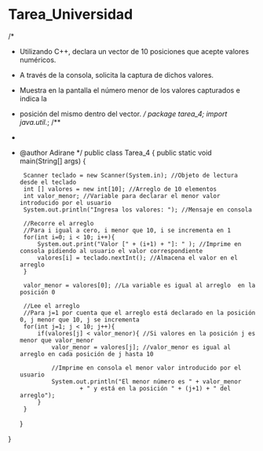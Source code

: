 # Tarea_Universidad
/*
 * Utilizando C++, declara un vector de 10 posiciones que acepte valores  numéricos.
 * A través de la consola, solicita la captura de dichos valores.
 * Muestra en la pantalla el número menor de los valores capturados e indica la 
 * posición del mismo dentro del vector.
 */
package tarea_4;
import java.util.*;
/**
 *
 * @author Adirane
 */
public class Tarea_4 {
    public static void main(String[] args) {
        
        Scanner teclado = new Scanner(System.in); //Objeto de lectura desde el teclado
        int [] valores = new int[10]; //Arreglo de 10 elementos
        int valor_menor; //Variable para declarar el menor valor introducido por el usuario
        System.out.println("Ingresa los valores: "); //Mensaje en consola
        
        //Recorre el arreglo
        //Para i igual a cero, i menor que 10, i se incrementa en 1
        for(int i=0; i < 10; i++){
            System.out.print("Valor [" + (i+1) + "]: " ); //Imprime en consola pidiendo al usuario el valor correspondiente
            valores[i] = teclado.nextInt(); //Almacena el valor en el arreglo
        }

        valor_menor = valores[0]; //La variable es igual al arreglo  en la posición 0
        
        //Lee el arreglo
        //Para j=1 por cuenta que el arreglo está declarado en la posición 0, j menor que 10, j se incrementa
        for(int j=1; j < 10; j++){
            if(valores[j] < valor_menor){ //Si valores en la posición j es menor que valor_menor
                valor_menor = valores[j]; //valor_menor es igual al arreglo en cada posición de j hasta 10
                
                //Imprime en consola el menor valor introducido por el usuario                
                System.out.println("El menor número es " + valor_menor 
                        + " y está en la posición " + (j+1) + " del arreglo");
            }
        }
    }
    
}
